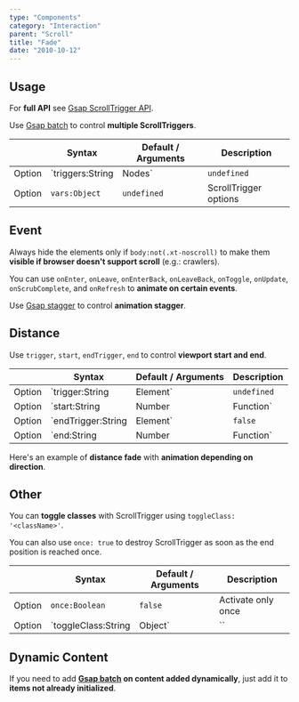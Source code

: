 ```yaml
---
type: "Components"
category: "Interaction"
parent: "Scroll"
title: "Fade"
date: "2010-10-12"
---
```


## Usage

For **full API** see [Gsap ScrollTrigger API](https://greensock.com/docs/v3/Plugins/ScrollTrigger).

Use [Gsap batch](https://greensock.com/docs/v3/Plugins/ScrollTrigger/static.batch()) to control **multiple ScrollTriggers**.

<div class="xt-overflow-sub overflow-y-hidden overflow-x-scroll my-5 xt-my-auto w-full">

|                         | Syntax                                    | Default / Arguments                       | Description                   |
| ----------------------- | ----------------------------------------- | ----------------------------- | ----------------------------- |
| Option                  | `triggers:String|Nodes`                          | `undefined`        | Scroll triggers           |
| Option                  | `vars:Object`                          | `undefined`        | ScrollTrigger options            |

</div>

<demo>
  <div class="gatsby_demo_item xt-toggle" data-iframe="demos/components/scroll/fade"></div>
</demo>

## Event

Always hide the elements only if `body:not(.xt-noscroll)` to make them **visible if browser doesn't support scroll** (e.g.: crawlers).

You can use `onEnter`, `onLeave`, `onEnterBack`, `onLeaveBack`, `onToggle`, `onUpdate`, `onScrubComplete`, and `onRefresh` to **animate on certain events**.

Use [Gsap stagger](https://greensock.com/docs/v3/Staggers) to control **animation stagger**.

<demo>
  <div class="gatsby_demo_item xt-toggle" data-iframe="demos/components/scroll/fade-infinite"></div>
  <div class="gatsby_demo_item xt-toggle" data-iframe="demos/components/scroll/fade-inside"></div>
  <div class="gatsby_demo_item xt-toggle" data-iframe="demos/components/scroll/fade-outside"></div>
  <div class="gatsby_demo_item xt-toggle" data-iframe="demos/components/scroll/fade-outside-infinite"></div>
</demo>

## Distance

Use `trigger`, `start`, `endTrigger`, `end` to control **viewport start and end**.

<div class="xt-overflow-sub overflow-y-hidden overflow-x-scroll my-5 xt-my-auto w-full">

|                         | Syntax                                    | Default / Arguments                       | Description                   |
| ----------------------- | ----------------------------------------- | ----------------------------- | ----------------------------- |
| Option                  | `trigger:String|Element`                          | `undefined`        | Scroll trigger           |
| Option                  | `start:String|Number|Function`                          | `'top bottom'`        | Start position: first argument is for trigger second argument is for scroller            |
| Option                  | `endTrigger:String|Element`                          | `false`        | End trigger           |
| Option                  | `end:String|Number|Function`                          | `'bottom top'`        | End position: first argument is for endTrigger second argument is for scroller            |

</div>

Here's an example of **distance fade** with **animation depending on direction**.

<demo>
  <div class="gatsby_demo_item xt-toggle" data-iframe="demos/components/scroll/fade-distance"></div>
</demo>

## Other

You can **toggle classes** with ScrollTrigger using `toggleClass: '<className>'`.

You can also use `once: true` to destroy ScrollTrigger as soon as the end position is reached once.

<div class="xt-overflow-sub overflow-y-hidden overflow-x-scroll my-5 xt-my-auto w-full">

|                         | Syntax                                    | Default / Arguments                       | Description                   |
| ----------------------- | ----------------------------------------- | ----------------------------- | ----------------------------- |
| Option                  | `once:Boolean`                          | `false`        | Activate only once             |
| Option                  | `toggleClass:String|Object`                          | ``        | Toggle class with ScrollTrigger activation/deactivation             |

</div>

## Dynamic Content

If you need to add **[Gsap batch](https://greensock.com/docs/v3/Plugins/ScrollTrigger/static.batch()) on content added dynamically**, just add it to **items not already initialized**.

<demo>
  <div class="gatsby_demo_item xt-toggle" data-iframe="demos/components/listing/infinitescroll-fade">
  </div>
</demo>
